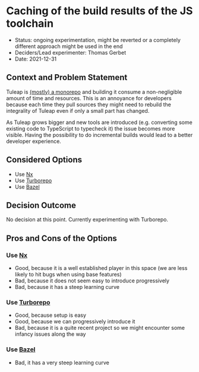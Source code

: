 # Caching of the build results of the JS toolchain

* Status: ongoing experimentation, might be reverted or a completely different approach might be used in the end
* Deciders/Lead experimenter: Thomas Gerbet
* Date: 2021-12-31

## Context and Problem Statement

Tuleap is [(mostly) a monorepo](./0007-js-package-manager.md) and building it consume a non-negligible amount of time
and resources. This is an annoyance for developers because each time they pull sources they might need to rebuild the
integrality of Tuleap even if only a small part has changed.

As Tuleap grows bigger and new tools are introduced (e.g. converting some existing code to TypeScript to typecheck it)
the issue becomes more visible. Having the possibility to do incremental builds would lead to a better developer
experience.

## Considered Options

* Use [Nx](https://nx.dev/)
* Use [Turborepo](https://turborepo.org/)
* Use [Bazel](https://bazel.build/)

## Decision Outcome

No decision at this point. Currently experimenting with Turborepo.

## Pros and Cons of the Options

### Use [Nx](https://nx.dev/)

* Good, because it is a well established player in this space (we are less likely to hit bugs when using base features)
* Bad, because it does not seem easy to introduce progressively
* Bad, because it has a steep learning curve

### Use [Turborepo](https://turborepo.org/)

* Good, because setup is easy
* Good, because we can progressively introduce it
* Bad, because it is a quite recent project so we might encounter some infancy issues along the way

### Use [Bazel](https://bazel.build/)

* Bad, it has a very steep learning curve

